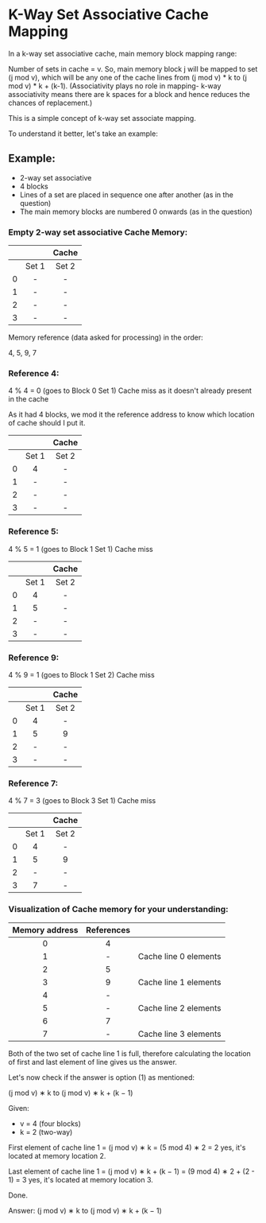 # K-Way Set Associative Cache Mapping

In a k-way set associative cache, main memory block mapping range:

Number of sets in cache = v. So, main memory block j will be mapped to set (j mod v), which will be any one of the cache lines from (j mod v) * k to (j mod v) * k + (k-1). (Associativity plays no role in mapping- k-way associativity means there are k spaces for a block and hence reduces the chances of replacement.)

This is a simple concept of k-way set associate mapping.

To understand it better, let's take an example:

## Example:

- 2-way set associative
- 4 blocks
- Lines of a set are placed in sequence one after another (as in the question)
- The main memory blocks are numbered 0 onwards (as in the question)

### Empty 2-way set associative Cache Memory:

| | |Cache |
|---|:---:|:---:|
| | Set 1 | Set 2 |
| 0 | - | - |
| 1 | - | - |
| 2 | - | - |
| 3 | - | - |

Memory reference (data asked for processing) in the order:

4, 5, 9, 7

### Reference 4:

4 % 4 = 0 (goes to Block 0 Set 1) Cache miss as it doesn't already present in the cache

As it had 4 blocks, we mod it the reference address to know which location of cache should I put it.

| | |Cache |
|---|:---:|:---:|
| | Set 1 | Set 2 |
| 0 | 4 | - |
| 1 | - | - |
| 2 | - | - |
| 3 | - | - |

### Reference 5:

4 % 5 = 1 (goes to Block 1 Set 1) Cache miss

| || Cache |
|---|:---:|:---:|
| | Set 1 | Set 2 |
| 0 | 4 | - |
| 1 | 5 | - |
| 2 | - | - |
| 3 | - | - |

### Reference 9:

4 % 9 = 1 (goes to Block 1 Set 2) Cache miss

| | |Cache |
|---|:---:|:---:|
| | Set 1 | Set 2 |
| 0 | 4 | - |
| 1 | 5 | 9 |
| 2 | - | - |
| 3 | - | - |

### Reference 7:

4 % 7 = 3 (goes to Block 3 Set 1) Cache miss

| | | Cache |
|---|:---:|:---:|
| | Set 1 | Set 2 |
| 0 | 4 | - |
| 1 | 5 | 9 |
| 2 | - | - |
| 3 | 7 | - |

### Visualization of Cache memory for your understanding:

| Memory address | References | |
|:--------------:|:----------:|:------------------------:|
| 0 | 4 | |
| 1 | - | Cache line 0 elements |
| 2 | 5 | |
| 3 | 9 | Cache line 1 elements |
| 4 | - | |
| 5 | - | Cache line 2 elements |
| 6 | 7 | |
| 7 | - | Cache line 3 elements |

Both of the two set of cache line 1 is full, therefore calculating the location of first and last element of line gives us the answer.

Let's now check if the answer is option (1) as mentioned:

(j mod v) ∗ k to (j mod v) ∗ k + (k − 1)

Given:
- v = 4 (four blocks)
- k = 2 (two-way)

First element of cache line 1 = (j mod v) ∗ k = (5 mod 4) ∗ 2 = 2 yes, it's located at memory location 2.

Last element of cache line 1 = (j mod v) ∗ k + (k − 1) = (9 mod 4) ∗ 2 + (2 - 1) = 3 yes, it's located at memory location 3.

Done.

Answer: (j mod v) ∗ k to (j mod v) ∗ k + (k − 1)
